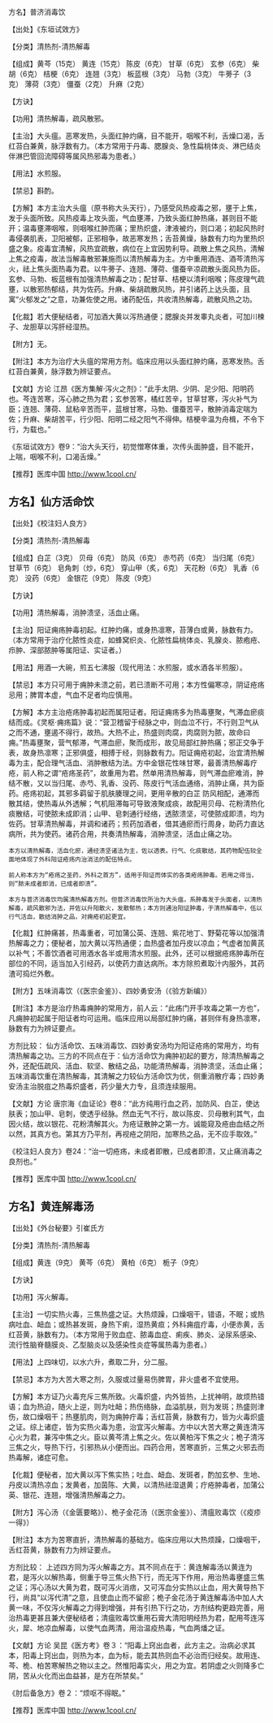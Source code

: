 方名】普济消毒饮

【出处】《东垣试效方》

【分类】清热剂-清热解毒

【组成】黄芩（15克） 黄连（15克） 陈皮（6克） 甘草（6克） 玄参（6克） 柴胡（6克） 桔梗（6克） 连翘（3克） 板蓝根（3克） 马勃（3克） 牛蒡子（3克） 薄荷（3克） 僵蚕（2克） 升麻（2克）

【方诀】

【功用】清热解毒，疏风散邪。

【主治】大头瘟。恶寒发热，头面红肿灼痛，目不能开，咽喉不利，舌燥口渴，舌红苔白兼黄，脉浮数有力。（本方常用于丹毒、腮腺炎、急性扁桃体炎、淋巴结炎伴淋巴管回流障碍等属风热邪毒为患者。）

【用法】水煎服。

【禁忌】斟酌。

【方解】本方主治大头瘟（原书称大头天行），乃感受风热疫毒之邪，壅于上焦，发于头面所致。风热疫毒上攻头面，气血壅滞，乃致头面红肿热痛，甚则目不能开；温毒壅滞咽喉，则咽喉红肿而痛；里热炽盛，津液被灼，则口渴；初起风热时毒侵袭肌表，卫阳被郁，正邪相争，故恶寒发热；舌苔黄燥，脉数有力均为里热炽盛之象。疫毒宜清解，风热宜疏散，病位在上宜因势利导。疏散上焦之风热，清解上焦之疫毒，故法当解毒散邪兼施而以清热解毒为主。方中重用酒连、酒芩清热泻火，祛上焦头面热毒为君。以牛蒡子、连翘、薄荷、僵蚕辛凉疏散头面风热为臣。玄参、马勃、板蓝根有加强清热解毒之功；配甘草、桔梗以清利咽喉；陈皮理气疏壅，以散邪热郁结，共为佐药。升麻、柴胡疏散风热，并引诸药上达头面，且寓“火郁发之”之意，功兼佐使之用。诸药配伍，共收清热解毒，疏散风热之功。

【化裁】若大便秘结者，可加酒大黄以泻热通便；腮腺炎并发睾丸炎者，可加川楝子、龙胆草以泻肝经湿热。

【附方】无。

【附注】本方为治疗大头瘟的常用方剂。临床应用以头面红肿灼痛，恶寒发热。舌红苔白兼黄，脉浮数为辨证要点。

【文献】方论  江昂《医方集解·泻火之剂》：“此手太阴、少阴、足少阳、阳明药也。芩连苦寒，泻心肺之热为君；玄参苦寒，橘红苦辛，甘草甘寒，泻火补气为臣；连翘、薄荷、鼠粘辛苦而平，蓝根甘寒，马勃、僵蚕苦平，散肿消毒定喘为佐；升麻、柴胡苦平，行少阳、阳明二经之阳气不得伸。桔梗辛温为舟楫，不令下行，为载也。”

《东垣试效方》卷9：“治大头天行，初觉憎寒体重，次传头面肿盛，目不能开，上喘，咽喉不利，口渴舌燥。”

【推荐】医库中国 http://www.1cool.cn/



## 方名】仙方活命饮

【出处】《校注妇人良方》

【分类】清热剂-清热解毒

【组成】白芷（3克） 贝母（6克） 防风（6克） 赤芍药（6克） 当归尾（6克） 甘草节（6克） 皂角刺（炒，6克） 穿山甲（炙，6克） 天花粉（6克） 乳香（6克） 没药（6克） 金银花（9克） 陈皮（9克）

【方诀】

【功用】清热解毒，消肿溃坚，活血止痛。

【主治】阳证痈疡肿毒初起。红肿灼痛，或身热凛寒，苔薄白或黄，脉数有力。（本方常用于治疗化脓性炎症，如蜂窝织炎、化脓性扁桃体炎、乳腺炎、脓疱疮、疖肿、深部脓肿等属阳证、实证者。）

【用法】用酒一大碗，煎五七沸服（现代用法：水煎服，或水酒各半煎服）。

【禁忌】本方只可用于痈肿未溃之前，若已溃断不可用；本方性偏寒凉，阴证疮疡忌用；脾胃本虚，气血不足者均应慎用。

【方解】本方主治疮疡肿毒初起而属阳证者。阳证痈疡多为热毒壅聚，气滞血瘀痰结而成。《灵枢·痈疡篇》说：“营卫稽留于经脉之中，则血泣不行，不行则卫气从之而不通，壅遏不得行，故热。大热不止，热盛则肉腐，肉腐则为脓，故命曰痈。”热毒壅聚，营气郁滞，气滞血瘀，聚而成形，故见局部红肿热痛；邪正交争于表，故身热凛寒；正邪俱盛，相搏于经，则脉数有力。阳证痈疮初起，治宜清热解毒为主，配合理气活血、消肿散结为法。方中金银花性味甘寒，最善清热解毒疗疮，前人称之谓“疮疡圣药”，故重用为君。然单用清热解毒，则气滞血瘀难消，肿结不散，又以当归尾、赤芍、乳香、没药、陈皮行气活血通络，消肿止痛，共为臣药。疮疡初起，其邪多羁留于肌肤腠理之间，更用辛散的白芷 防风相配，通滞而散其结，使热毒从外透解；气机阻滞每可导致液聚成痰，故配用贝母、花粉清热化痰散结，可使脓未成即消；山甲、皂刺通行经络，透脓溃坚，可使脓成即溃，均为佐药。甘草清热解毒，并调和诸药；煎药加酒者，借其通瘀而行周身，助药力直达病所，共为使药。诸药合用，共奏清热解毒，消肿溃坚，活血止痛之功。

    本方以清热解毒，活血化瘀，通经溃坚诸法为主，佐以透表。行气、化痰散结，其药物配伍较全面地体现了外科阳证疮疡内治消法的配伍特点。

    前人称本方为“疮疡之圣药，外科之首方”，适用于阳证而体实的各类疮疡肿毒。若用之得当，则“脓未成者即消，已成者即溃”。

    本方与普济消毒饮均属清热解毒方剂。但普济消毒饮所治为大头瘟，系肿毒发于头面者，以清热解毒，疏风散邪为法，并佐以升阳散火，发散郁热；本方则通治阳证肿毒，于清热解毒中，伍以行气活血，散结消肿之品，对痈疮初起更宜。

【化裁】红肿痛甚，热毒重者，可加蒲公英、连翘、紫花地丁、野菊花等以加强清热解毒之力；便秘者，加大黄以泻热通便；血热盛者加丹皮以凉血；气虚者加黄芪以补气；不善饮酒者可用酒水各半或用清水煎服。此外，还可以根据疮疡肿毒所在部位的不同，适当加入引经药，以使药力直达病所。本方除煎煮取汁内服外，其药渣可捣烂外敷。

【附方】五味消毒饮（《医宗金鉴》）、四妙勇安汤（《验方新编》）

【附注】本方是治疗热毒痈肿的常用方，前人云：“此疡门开手攻毒之第一方也”，凡痈肿初起属于阳证者均可运用。临床应用以局部红肿灼痛，甚则伴有身热凛寒，脉数有力为辨证要点。

方剂比较：
    仙方活命饮、五味消毒饮、四妙勇安汤均为阳证疮疡的常用方，均有清热解毒之功。三方的不同点在于：仙方活命饮为痈肿初起的要方，除清热解毒之外，还配伍疏风、活血、软坚、散结之品，功能清热解毒，消肿溃坚，活血止痛；五味消毒饮重在清热解毒，其清解之力较仙方活命饮为优，侧重消散疔毒；四妙勇安汤主治脱疽之热毒炽盛者，药少量大力专，且须连续服用。

【文献】方论  唐宗海《血证论》卷8：“此方纯用行血之药，加防风、白芷，使达肤表；加山甲、皂刺，使透乎经脉。然血无气不行，故以陈皮、贝母散利其气，血因火结，故以银花、花粉清解其火。为疮证散肿之第一方。诚能窥及疮由血结之所以然，其真方也。第其方乃平剂，再视疮之阴阳，加寒热之品，无不应手取效。”

《校注妇人良方》卷24：“治一切疮疡，未成者即散，已成者即溃，又止痛消毒之良剂也。”

【推荐】医库中国 http://www.1cool.cn/



## 方名】黄连解毒汤

【出处】《外台秘要》引崔氏方

【分类】清热剂-清热解毒

【组成】黄连（9克） 黄芩（6克） 黄柏（6克） 栀子（9克）

【方诀】

【功用】泻火解毒。

【主治】一切实热火毒，三焦热盛之证。大热烦躁，口燥咽干，错语，不眠；或热病吐血、衄血；或热甚发斑，身热下痢，湿热黄疸；外科痈疽疔毒，小便赤黄，舌红苔黄，脉数有力。（本方常用于败血症、脓毒血症、痢疾、肺炎、泌尿系感染、流行性脑脊髓膜炎、乙型脑炎以及感染性炎症等属热毒为患者。）

【用法】上四味切，以水六升，煮取二升，分二服。

【禁忌】本方为大苦大寒之剂，久服或过量易伤脾胃，非火盛者不宜使用。

【方解】本方证乃火毒充斥三焦所致。火毒炽盛，内外皆热，上扰神明，故烦热错语；血为热迫，随火上逆，则为吐衄；热伤络脉，血溢肌肤，则为发斑；热盛则津伤，故口燥咽干；热壅肌肉，则为痈肿疔毒；舌红苔黄，脉数有力，皆为火毒炽盛之证。综上诸症，皆为实热火毒为患，治宜泻火解毒。方中以大苦大寒之黄连清泻心火为君，兼泻中焦之火。臣以黄芩清上焦之火。佐以黄柏泻下焦之火；桅子清泻三焦之火，导热下行，引邪热从小便而出。四药合用，苦寒直折，三焦之火邪去而热毒解，诸症可愈。

【化裁】便秘者，加大黄以泻下焦实热；吐血、衄血、发斑者，酌加玄参、生地、丹皮以清热凉血；发黄者，加茵陈、大黄，以清热祛湿退黄；疔疮肿毒者，加蒲公英、银花、连翘，增强清热解毒之力。

【附方】泻心汤（《金匮要略》）、桅子金花汤（《医宗金鉴》）、清瘟败毒饮（《疫疹一得》）

【附注】本方为苦寒直折，清热解毒的基础方。临床应用以大热烦躁，口燥咽干，舌红苔黄，脉数有力为辨证要点。

方剂比较：
    上述四方同为泻火解毒之方。其不同点在于：黄连解毒汤以黄连为君，是泻火以解热毒，侧重于导三焦火热下行，而无泻下作用，用治热毒壅盛三焦之证；泻心汤以大黄为君，既可泻火消痞，又可泻血分实热以止血，用大黄导热下行，尚具“以泻代清”之意，且使血止而不留瘀；桅子金花汤于黄连解毒汤中加人大黄一味，不仅泻火解毒之力得到增强，并有引热下行之功，方剂结构更趋完善，用治热毒更甚且兼大便秘结者；清瘟败毒饮重用石膏大清阳明经热为君，配用芩连泻火，犀、地凉血解毒，以使气血两清，用治温疫热毒，气血两燔之证。

【文献】方论  吴昆《医方考》卷３：“阳毒上窍出血者，此方主之。治病必求其本，阳毒上窍出血，则热为本，血为标，能去其热则血不必治而归经矣。故用连、芩、桅、柏苦寒解热之物以主之。然惟阳毒实火，用之为宜。若阴虚之火则降多亡阴，苦从火化而出血益甚，是方在所禁矣。”

《肘后备急方》卷２：“烦呕不得眠。”

【推荐】医库中国 http://www.1cool.cn/